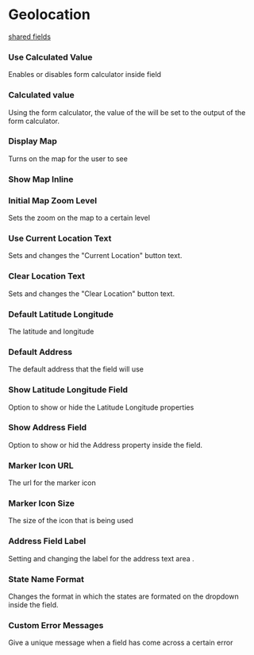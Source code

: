 # Geolocation
[shared fields](/shared-inspector-components.md ':include')

### Use Calculated Value
Enables or disables form calculator inside field
### Calculated value
Using the form calculator, the value of the will be set to the output of the form calculator.

### Display Map
Turns on the map for the user to see
### Show Map Inline

### Initial Map Zoom Level
Sets the zoom on the map to a certain level
### Use Current Location Text
Sets and changes the "Current Location" button text.
### Clear Location Text
Sets and changes the "Clear Location" button text.
### Default Latitude Longitude
The latitude and longitude 
### Default Address
The default address that the field will use
### Show Latitude Longitude Field
Option to show or hide the Latitude Longitude properties
### Show Address Field
Option to show or hid the Address property inside the field.
### Marker Icon URL
The url for the marker icon
### Marker Icon Size
The size of the icon that is being used
### Address Field Label
Setting and changing the label for the address text area .
### State Name Format
Changes the format in which the states are formated on the dropdown inside the field.
### Custom Error Messages
Give a unique message when a field has come across a certain error
